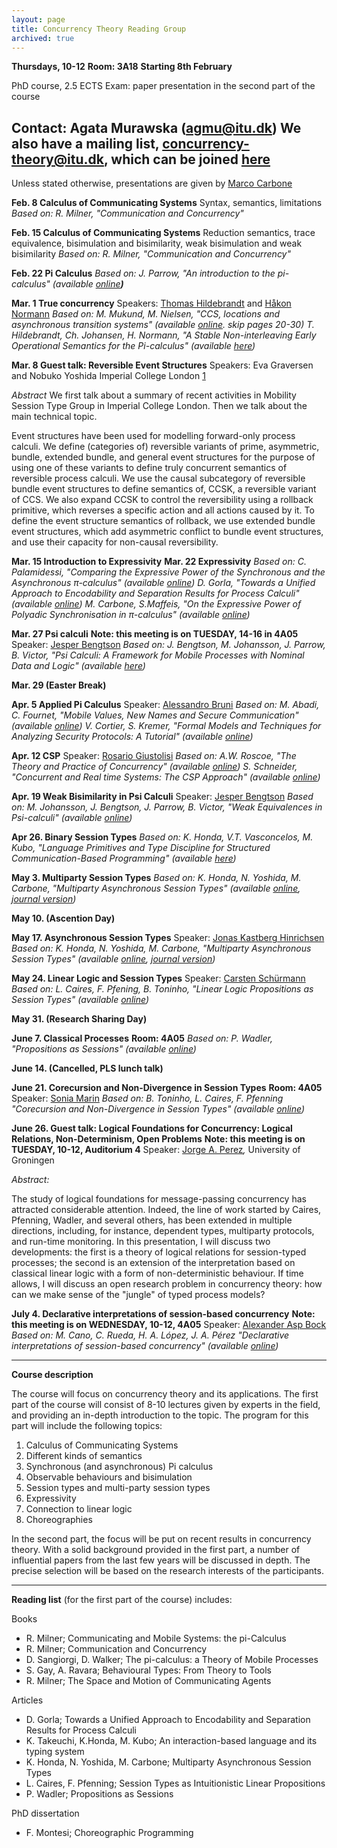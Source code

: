 ```yaml
---
layout: page
title: Concurrency Theory Reading Group
archived: true
---
```


**Thursdays, 10-12**
**Room: 3A18**
**Starting 8th February**

PhD course, 2.5 ECTS
Exam: paper presentation in the second part of the course

Contact: Agata Murawska (agmu@itu.dk)
We also have a mailing list, concurrency-theory@itu.dk, which can be
joined
[here](https://mailman.itu.dk/mailman/listinfo/concurrency-theory)
----

Unless stated otherwise, presentations are given by [Marco Carbone](http://www.itu.dk/people/maca/)

 **Feb. 8 Calculus of Communicating Systems**
  Syntax, semantics, limitations
 *Based on: R. Milner, "Communication and Concurrency"*

 **Feb. 15 Calculus of Communicating Systems**
  Reduction semantics, trace equivalence, bisimulation and bisimilarity, weak bisimulation and weak bisimilarity
 *Based on: R. Milner, "Communication and Concurrency"*

 **Feb. 22 Pi Calculus**
 *Based on: J. Parrow, "An introduction to the pi-calculus" (available [online](https://www.risc.jku.at/education/oldmoodle/file.php/28/intro-1.pdf)**)***

 **Mar. 1 True concurrency**
  Speakers: [Thomas Hildebrandt](http://www.itu.dk/~hilde/) and [Håkon Normann](mailto:hnor@itu.dk "wikilink")
 *Based on:*
 *M. Mukund, M. Nielsen, "CCS, locations and asynchronous transition systems" (available [online](https://tidsskrift.dk/daimipb/article/viewFile/6630/5752). skip pages 20-30)*
 *T. Hildebrandt, Ch. Johansen, H. Normann, "A Stable Non-interleaving Early Operational Semantics for the Pi-calculus" (available* *[here](file/view/LATA17_long_main.pdf/626898183/LATA17_long_main.pdf "wikilink"))*

 **Mar. 8 Guest talk: Reversible Event Structures**
  Speakers: Eva Graversen and Nobuko Yoshida
  Imperial College London [1](http://mrg.doc.ic.ac.uk/)

 *Abstract*
  We first talk about a summary of recent activities in Mobility Session Type Group in Imperial College London. Then we talk about the main technical topic.

  Event structures have been used for modelling forward-only process calculi. We define (categories of) reversible variants of prime, asymmetric, bundle, extended bundle, and general event structures for the purpose of using one of these variants to define truly concurrent semantics of reversible process calculi. We use the causal subcategory of reversible bundle event structures to define semantics of, CCSK, a reversible variant of CCS. We also expand CCSK to control the reversibility using a rollback primitive, which reverses a specific action and all actions caused by it. To define the event structure semantics of rollback, we use extended bundle event structures, which add asymmetric conflict to bundle event structures, and use their capacity for non-causal reversibility.

 **Mar. 15 Introduction to Expressivity**
 **Mar. 22 Expressivity**
 *Based on:*
 *C. Palamidessi, "Comparing the Expressive Power of the Synchronous and the Asynchronous π-calculus" (available [online](http://www.lix.polytechnique.fr/~catuscia/papers/pi_calc/mscs.pdf))*
 *D. Gorla, "Towards a Unified Approach to Encodability and Separation Results for Process Calculi" (available [online](http://wwwusers.di.uniroma1.it/~gorla/papers/G-IC10.pdf))*
 *M. Carbone, S.Maffeis, "On the Expressive Power of Polyadic Synchronisation in π-calculus" (available [online](https://www.doc.ic.ac.uk/~maffeis/papers/njc03.pdf))*

 **Mar. 27 Psi calculi**
 **Note: this meeting is on TUESDAY, 14-16 in 4A05**
  Speaker: [Jesper Bengtson](http://www.itu.dk/people/jebe/)
 *Based on:*
 *J. Bengtson, M. Johansson, J. Parrow, B. Victor, "Psi Calculi: A Framework for Mobile Processes with Nominal Data and Logic" (available [here](file/view/psi.pdf/628322929/psi.pdf "wikilink"))*

 **Mar. 29 (Easter Break)**

 **Apr. 5 Applied Pi Calculus**
  Speaker: [Alessandro Bruni](https://alessandrobruni.name/)
 *Based on:*
 *M. Abadi, C. Fournet, "Mobile Values, New Names and Secure Communication" (available [online](http://seclab.stanford.edu/pcl/cs259/WWW06/papers/p104-abadi.pdf))*
 *V. Cortier, S. Kremer, "Formal Models and Techniques for Analyzing Security Protocols: A Tutorial" (available [online](https://www.infsec.cs.uni-saarland.de/wp-content/uploads/sites/2/2017/04/CK-fntpl-14.pdf))*

 **Apr. 12 CSP**
  Speaker: [Rosario Giustolisi](https://itu.dk/people/rosg/)
 *Based on:*
 *A.W. Roscoe, "The Theory and Practice of Concurrency" (available [online](http://www.cs.ox.ac.uk/ucs/tpc2010.pdf))*
 *S. Schneider, "Concurrent and Real time Systems: The CSP Approach" (available [online](http://www.computing.surrey.ac.uk/personal/st/S.Schneider/books/CRTS.pdf))*

 **Apr. 19 Weak Bisimilarity in Psi Calculi**
  Speaker: [Jesper Bengtson](http://www.itu.dk/people/jebe/)
 *Based on:*
 *M. Johansson, J. Bengtson, J. Parrow, B. Victor, "Weak Equivalences in Psi-calculi" (available [online](https://pdfs.semanticscholar.org/c05f/f57dd762489885a896d8be41b9310b3ab0ee.pdf))*

 **Apr 26. Binary Session Types**
 *Based on:*
 *K. Honda, V.T. Vasconcelos, M. Kubo, "Language Primitives and Type Discipline for Structured Communication-Based Programming" (available [here](file/view/sessiontypes.pdf/629781253/sessiontypes.pdf "wikilink"))*

 **May 3. Multiparty Session Types**
 *Based on:*
 *K. Honda, N. Yoshida, M. Carbone, "Multiparty Asynchronous Session Types" (available [online](https://www.doc.ic.ac.uk/~yoshida/multiparty/multiparty.pdf), [journal version](http://mrg.doc.ic.ac.uk/publications/multiparty-asynchronous-session-types-jacm/jacm.pdf))*

 **May 10. (Ascention Day)**

 **May 17. Asynchronous Session Types**
  Speaker: [Jonas Kastberg Hinrichsen](https://www.itu.dk/people/jkas/)
 *Based on:*
 *K. Honda, N. Yoshida, M. Carbone, "Multiparty Asynchronous Session Types" (available [online](https://www.doc.ic.ac.uk/~yoshida/multiparty/multiparty.pdf), [journal version](http://mrg.doc.ic.ac.uk/publications/multiparty-asynchronous-session-types-jacm/jacm.pdf))*

 **May 24. Linear Logic and Session Types**
  Speaker: [Carsten Schürmann](https://www.itu.dk/~carsten/)
 *Based on:*
 *L. Caires, F. Pfening, B. Toninho, "Linear Logic Propositions as Session Types" (available [online](http://www.cs.cmu.edu/~fp/papers/mscs13.pdf))*

 **May 31. (Research Sharing Day)**

 **June 7. Classical Processes**
 **Room: 4A05**
 *Based on:*
 *P. Wadler, "Propositions as Sessions" (available [online](https://homepages.inf.ed.ac.uk/wadler/papers/propositions-as-sessions/propositions-as-sessions-jfp.pdf))*

 **June 14. (Cancelled, PLS lunch talk)**

 **June 21. Corecursion and Non-Divergence in Session Types**
 **Room: 4A05**
  Speaker: [Sonia Marin](http://www.lix.polytechnique.fr/Labo/Sonia.Marin/)
 *Based on:*
 *B. Toninho, L. Caires, F. Pfenning "Corecursion and Non-Divergence in Session Types" (available [online](https://www.cs.cmu.edu/~btoninho/corec.pdf))*

 **June 26. Guest talk: Logical Foundations for Concurrency: Logical Relations, Non-Determinism, Open Problems**
 **Note: this meeting is on TUESDAY, 10-12, Auditorium 4**
  Speaker: [Jorge A. Perez](https://sites.google.com/view/japerezp/)*,* University of Groningen

 *Abstract:*

  The study of logical foundations for message-passing concurrency has attracted considerable attention. Indeed, the line of work started by Caires, Pfenning, Wadler, and several others, has been extended in multiple directions, including, for instance, dependent types, multiparty protocols, and run-time monitoring. In this presentation, I will discuss two developments: the first is a theory of logical relations for session-typed processes; the second is an extension of the interpretation based on classical linear logic with a form of non-deterministic behaviour. If time allows, I will discuss an open research problem in concurrency theory: how can we make sense of the "jungle" of typed process models?

 **July 4. Declarative interpretations of session-based concurrency**
 **Note: this meeting is on WEDNESDAY, 10-12, 4A05**
  Speaker: [Alexander Asp Bock](https://www.itu.dk/people/albo/)
 *Based on:*
 *M. Cano, C. Rueda, H. A. López, J. A. Pérez "Declarative interpretations of session-based concurrency" (available [online](http://delivery.acm.org/10.1145/2800000/2790513/p67-cano.pdf?ip=130.226.132.10&id=2790513&acc=ACTIVE%20SERVICE&key=36332CD97FA87885%2E6A18944DEFDDF4C0%2E4D4702B0C3E38B35%2E4D4702B0C3E38B35&__acm__=1529517233_6abe49abd474a2d3b4043afedac59bd0))*

----


**Course description**

The
course will focus on concurrency theory and its applications. The first
part of the course will consist of 8-10 lectures given by experts in the
field, and providing an in-depth introduction to the topic. The program
for this part will include the following topics:

1.  Calculus
    of Communicating Systems
2.  Different
    kinds of semantics
3.  Synchronous
    (and asynchronous) Pi calculus
4.  Observable
    behaviours and bisimulation
5.  Session
    types and multi-party session types
6.  Expressivity
7.  Connection
    to linear logic
8.  Choreographies


In
the second part, the focus will be put on recent results in concurrency
theory. With a solid background provided in the first part, a number of
influential papers from the last few years will be discussed in depth.
The precise selection will be based on the research interests of the
participants.

----
**Reading
list** (for the first part of the course) includes:

Books

-    R.
    Milner; Communicating and Mobile Systems: the pi-Calculus
-   R.
    Milner; Communication and Concurrency
-   D.
    Sangiorgi, D. Walker; The pi-calculus: a Theory of Mobile
    Processes
-   S.
    Gay, A. Ravara; Behavioural Types: From Theory to Tools
-   R.
    Milner; The Space and Motion of Communicating Agents


Articles

-   D.
    Gorla; Towards a Unified Approach to Encodability and Separation
    Results for Process Calculi
-   K.
    Takeuchi, K.Honda, M. Kubo; An interaction-based language and its
    typing system
-   K.
    Honda, N. Yoshida, M. Carbone; Multiparty Asynchronous Session
    Types
-   L.
    Caires, F. Pfenning; Session Types as Intuitionistic Linear
    Propositions
-   P.
    Wadler; Propositions as Sessions


PhD
dissertation

-   F.
    Montesi; Choreographic Programming
